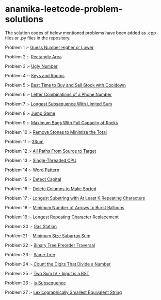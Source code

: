 # anamika-leetcode-problem-solutions

The solution codes of below mentioned problems have been added as .cpp files or .py files in the repository.  

Problem 1 :- [Guess Number Higher or Lower](https://leetcode.com/problems/guess-number-higher-or-lower/description/) 

Problem 2 :- [Rectangle Area](https://leetcode.com/problems/rectangle-area/submissions/845215903/)

Problem 3 :- [Ugly Number](https://leetcode.com/problems/ugly-number/description/)

Problem 4 :- [Keys and Rooms](https://leetcode.com/problems/keys-and-rooms/description/)

Problem 5 :- [Best Time to Buy and Sell Stock with Cooldown](https://leetcode.com/problems/best-time-to-buy-and-sell-stock-with-cooldown/)

Problem 6 :- [Letter Combinations of a Phone Number](https://leetcode.com/problems/letter-combinations-of-a-phone-number/)

Problem 7 :- [Longest Subsequence With Limited Sum](https://leetcode.com/problems/longest-subsequence-with-limited-sum/description/)

Problem 8 :- [Jump Game](https://leetcode.com/problems/jump-game/description/)

Problem 9 :- [Maximum Bags With Full Capacity of Rocks](https://leetcode.com/problems/maximum-bags-with-full-capacity-of-rocks/description/)

Problem 10 :- [Remove Stones to Minimize the Total](https://leetcode.com/problems/remove-stones-to-minimize-the-total/description/)

Problem 11 :- [3Sum](https://leetcode.com/problems/3sum/description/)

Problem 12 :- [All Paths From Source to Target](https://leetcode.com/problems/all-paths-from-source-to-target/description/)

Problem 13 :- [Single-Threaded CPU](https://leetcode.com/problems/single-threaded-cpu/description/)

Problem 14 :- [Word Pattern](https://leetcode.com/problems/word-pattern/description/)

Problem 15 :- [Detect Capital](https://leetcode.com/problems/detect-capital/description/)

Problem 16 :- [Delete Columns to Make Sorted](https://leetcode.com/problems/delete-columns-to-make-sorted/description/)

Problem 17 :- [Longest Substring with At Least K Repeating Characters](https://leetcode.com/problems/longest-substring-with-at-least-k-repeating-characters/description/)

Problem 18 :- [Minimum Number of Arrows to Burst Balloons](https://leetcode.com/problems/minimum-number-of-arrows-to-burst-balloons/description/)

Problem 19 :- [Longest Repeating Character Replacement](https://leetcode.com/problems/longest-repeating-character-replacement/description/)

Problem 20 :- [Gas Station](https://leetcode.com/problems/gas-station/description/)

Problem 21 :- [Minimum Size Subarray Sum](https://leetcode.com/problems/minimum-size-subarray-sum/description/)

Problem 22 :- [Binary Tree Preorder Traversal](https://leetcode.com/problems/binary-tree-preorder-traversal/description/)

Problem 23 :- [Same Tree](https://leetcode.com/problems/same-tree/description/)

Problem 24 :- [Count the Digits That Divide a Number](https://leetcode.com/problems/count-the-digits-that-divide-a-number/description/)

Problem 25 :- [Two Sum IV - Input is a BST](https://leetcode.com/problems/two-sum-iv-input-is-a-bst/description/)

Problem 26 :- [Is Subsequence](https://leetcode.com/problems/is-subsequence/description/)

Problem 27 :- [Lexicographically Smallest Equivalent String](https://leetcode.com/problems/lexicographically-smallest-equivalent-string/)
